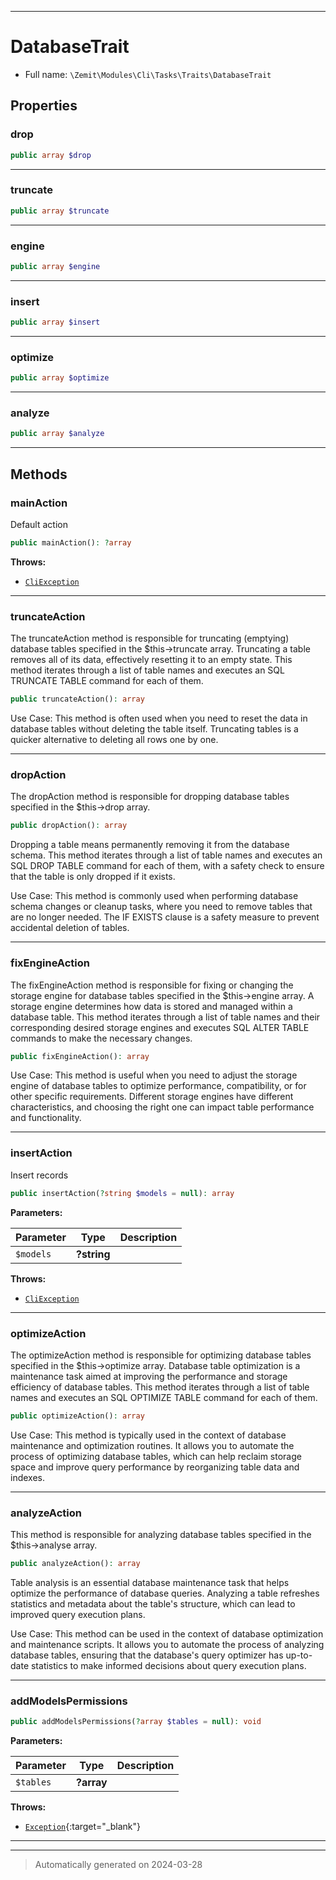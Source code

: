 ***

# DatabaseTrait





* Full name: `\Zemit\Modules\Cli\Tasks\Traits\DatabaseTrait`



## Properties


### drop



```php
public array $drop
```






***

### truncate



```php
public array $truncate
```






***

### engine



```php
public array $engine
```






***

### insert



```php
public array $insert
```






***

### optimize



```php
public array $optimize
```






***

### analyze



```php
public array $analyze
```






***

## Methods


### mainAction

Default action

```php
public mainAction(): ?array
```











**Throws:**

- [`CliException`](../../../../Exception/CliException.md)



***

### truncateAction

The truncateAction method is responsible for truncating (emptying) database tables specified in the
$this->truncate array. Truncating a table removes all of its data, effectively resetting it to an
empty state. This method iterates through a list of table names and executes an SQL TRUNCATE TABLE
command for each of them.

```php
public truncateAction(): array
```

Use Case:
This method is often used when you need to reset the data in database tables without deleting
the table itself. Truncating tables is a quicker alternative to deleting all rows one by one.










***

### dropAction

The dropAction method is responsible for dropping database tables specified in the $this->drop array.

```php
public dropAction(): array
```

Dropping a table means permanently removing it from the database schema. This method iterates through
a list of table names and executes an SQL DROP TABLE command for each of them, with a safety check to
ensure that the table is only dropped if it exists.

Use Case:
This method is commonly used when performing database schema changes or cleanup tasks, where you need
to remove tables that are no longer needed. The IF EXISTS clause is a safety measure to prevent
accidental deletion of tables.










***

### fixEngineAction

The fixEngineAction method is responsible for fixing or changing the storage engine for database tables
specified in the $this->engine array. A storage engine determines how data is stored and managed within
a database table. This method iterates through a list of table names and their corresponding desired
storage engines and executes SQL ALTER TABLE commands to make the necessary changes.

```php
public fixEngineAction(): array
```

Use Case:
This method is useful when you need to adjust the storage engine of database tables to optimize performance,
compatibility, or for other specific requirements. Different storage engines have different characteristics,
and choosing the right one can impact table performance and functionality.










***

### insertAction

Insert records

```php
public insertAction(?string $models = null): array
```








**Parameters:**

| Parameter | Type | Description |
|-----------|------|-------------|
| `$models` | **?string** |  |




**Throws:**

- [`CliException`](../../../../Exception/CliException.md)



***

### optimizeAction

The optimizeAction method is responsible for optimizing database tables specified in the
$this->optimize array. Database table optimization is a maintenance task aimed at improving
the performance and storage efficiency of database tables. This method iterates through a
list of table names and executes an SQL OPTIMIZE TABLE command for each of them.

```php
public optimizeAction(): array
```

Use Case:
This method is typically used in the context of database maintenance and optimization routines.
It allows you to automate the process of optimizing database tables, which can help reclaim storage
space and improve query performance by reorganizing table data and indexes.










***

### analyzeAction

This method is responsible for analyzing database tables specified in the $this->analyse array.

```php
public analyzeAction(): array
```

Table analysis is an essential database maintenance task that helps optimize the performance
of database queries. Analyzing a table refreshes statistics and metadata about the table's
structure, which can lead to improved query execution plans.

Use Case:
This method can be used in the context of database optimization and maintenance scripts.
It allows you to automate the process of analyzing database tables, ensuring that the database's
query optimizer has up-to-date statistics to make informed decisions about query execution plans.










***

### addModelsPermissions



```php
public addModelsPermissions(?array $tables = null): void
```








**Parameters:**

| Parameter | Type | Description |
|-----------|------|-------------|
| `$tables` | **?array** |  |




**Throws:**

- [`Exception`](https://docs.phalcon.io/latest/api/){:target="_blank"}



***

***
> Automatically generated on 2024-03-28

